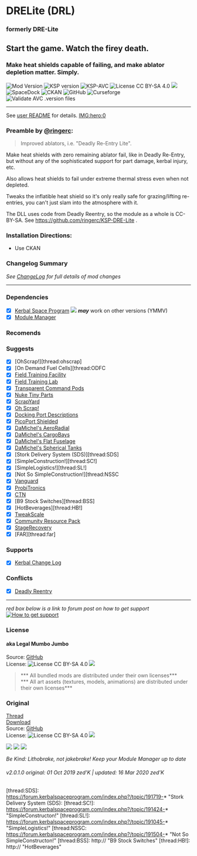 <!-- Readme.md v1.0.2.0
DRElite (DRL)
created: 01 Oct 19
updated: 2020 03 16 -->
<!-- # KerbGuise Experimental engineering (KGEx)
#### Brings you: -->
<!-- Download on SpaceDock or Github or Curseforge. Also available on CKAN. -->

# DRELite (DRL)
### formerly DRE-Lite
## Start the game. Watch the firey death.
### Make heat shields capable of failing, and make ablator depletion matter. Simply.
![Mod Version][shield:mod:latest] 
![KSP version][shield:ksp] ![KSP-AVC][shield:kspavc] ![License CC BY-SA 4.0][shield:license] ![][LOGO:ccbysa4]   
![SpaceDock][shield:spacedock] ![CKAN][shield:ckan] ![GitHub][shield:github] ![Curseforge][shield:curseforge]  
![Validate AVC .version files][shield:avcvalid]  
***
See [user README](ImprovedAblator/GameData/ImprovedAblator/README.md) for details.
[IMG:hero:0]
### Preamble by [@ringerc][LINK:ringerc]: 
>Improved ablators, i.e. "Deadly Re-Entry Lite".

Make heat shields with zero remaining ablator fail, like in Deadly Re-Entry, but without any of the sophisticated support for part damage, kerbal injury, etc.

Also allows heat shields to fail under extreme thermal stress even when not depleted.

Tweaks the inflatible heat shield so it's only really safe for grazing/lifting re-entries, you can't just slam into the atmosphere with it.

The DLL uses code from Deadly Reentry, so the module as a whole is CC-BY-SA. See https://github.com/ringerc/KSP-DRE-Lite .
### Installation Directions:
- Use CKAN
### Changelog Summary
*See [ChangeLog][MOD:changelog] for full details of mod changes*
***
### Dependencies
- [x] [Kerbal Space Program][KSP:website] [![][shield:ksp]][KSP:website] ***may*** work on other versions (YMMV)
- [x] [Module Manager][thread:mm]  
### Recomends  

### Suggests
- [x] [OhScrap!][thread:ohscrap]  
- [x] [On Demand Fuel Cells][thread:ODFC  
- [x] [Field Training Facility][thread:FTF]  
- [x] [Field Training Lab][thread:FTL]  
- [x] [Transparent Command Pods][thread:TCP]  
- [x] [Nuke Tiny Parts][thread:NUK]  
- [x] [ScrapYard][thread:SYD]  
- [x] [Oh Scrap!][thread:OHS]  
- [x] [Docking Port Descriptions][thread:DPD]  
- [x] [PicoPort Shielded][thread:PPS]  
- [x] [DaMichel's AeroRadial][thread:DAR]
- [x] [DaMichel's CargoBays][thread:DCB]
- [x] [DaMichel's Flat Fuselage][thread:DMF]
- [x] [DaMichel's Spherical Tanks][thread:DST]  
- [x] [Stork Delivery System (SDS)][thread:SDS]
- [x] [SimpleConstruction!][thread:SC!]
- [x] [SimpleLogistics!][thread:SL!]
- [x] [Not So SimpleConstruction!][thread:NSSC
- [x] [Vanguard][thread:VG0]  
- [x] [ProbiTronics][thread:PRB]  
- [x] [CTN][thread:CTN]  
- [x] [B9 Stock Switches][thread:BSS]
- [x] [HotBeverages][thread:HB!]
- [x] [TweakScale][thread:tweakscale]  
- [x] [Community Resource Pack][thread:communityresourcepack]  
- [x] [StageRecovery][thread:sr]  
- [x] [FAR][thread:far]  
### Supports
- [x] [Kerbal Change Log][thread:kcl]  
### Conflicts
- [x] [Deadly Reentry](https://forum.kerbalspaceprogram.com/index.php?/topic/50296-*)
***  
*red box below is a link to forum post on how to get support*  
[![How to get support][image:get-support]][thread:getsupport]

### License
#### aka Legal Mumbo Jumbo
Source: [GitHub][MOD:github:repo]  
License: ![License CC BY-SA 4.0][shield:license] ![][LOGO:ccbysa4]    
> *** All bundled mods are distributed under their own licenses***<br>
> *** All art assets (textures, models, animations) are distributed under their own licenses*** 
### Original
[Thread][MOD:original:thread]  
[Download][MOD:original:download]  
Source: [GitHub][MOD:original:source]  
License: ![License CC BY-SA 4.0][shield:license] ![][LOGO:ccbysa4]  
<!-- graphical links to downloads -->
[![][image:rel-github]][MOD:rel-github] [![][image:rel-spacedock]][MOD:rel-spacedock] [![][image:rel-curseforge]][MOD:rel-curseforge]  

*Be Kind: Lithobrake, not jakebrake! Keep your Module Manager up to date*

###### v2.0.1.0 original: 01 Oct 2019 zed'K | updated: 16 Mar 2020 zed'K

[MOD:license]:      https://github.com/zer0Kerbal/DRElite/blob/master/LICENSE
[MOD:contributing]: https://github.com/zer0Kerbal/DRElite/blob/master/.github/CONTRIBUTING.md
[MOD:issues]:       https://github.com/zer0Kerbal/DRElite/issues
[MOD:wiki]:         https://github.com/zer0Kerbal/DRElite/
[MOD:known]:        https://github.com/zer0Kerbal/DRElite/wiki/Known-Issues
[MOD:forum]:        https://forum.kerbalspaceprogram.com/index.php?/topic/192456-*
[MOD:github:repo]:  https://github.com/zer0Kerbal/DRElite/
[MOD:changelog]:    https://github.com/zer0Kerbal/DRElite/Changelog.cfg
[KSP:website]:  http://kerbalspaceprogram.com/

<!--- original mod stuff -->
[MOD:original:source]:  https://github.com/ringerc/KSP-DRE-Lite
[MOD:original:thread]:  https://forum.kerbalspaceprogram.com/index.php?/topic/175956-*
[MOD:original:download]: https://github.com/ringerc/KSP-DRE-Lite/releases/latest

<!--- license logo urls -->
[LOGO:mit]:     https://i.postimg.cc/bvjfsMP5/MIT-17x17.png
[LOGO:gplv3]:   https://i.postimg.cc/90kCDs7K/gplv3-48x17.png
[LOGO:ccbysa4]: https://licensebuttons.net/l/by-sa/4.0/80x15.png

[MOD:rel-github]: https://github.com/zer0Kerbal/DRElite/releases/latest "GitHub"
[MOD:rel-spacedock]: http://spacedock.info/mod/1746
[MOD:rel-curseforge]: https://www.curseforge.com/kerbal/ksp-mods/DRElite
[MOD:rel-ckan]: http://forum.kerbalspaceprogram.com/index.php?/topic/90246-*

[image:rel-github]:       https://i.imgur.com/RE4Ppr9.png
[image:rel-spacedock]: https://i.imgur.com/m0a7tn2.png
[image:rel-curseforge]: https://i.postimg.cc/RZNyB5vP/Download-On-Curse.png
[image:get-support]:    https://i.postimg.cc/vHP6zmrw/image.png

[image:rel-ckan]:    https://i.postimg.cc/x8XSVg4R/sj507JC.png
[image:changelog]: https://i.postimg.cc/qM9p4V0C/changelog.png
[image:source]:      https://i.postimg.cc/tJ8GqW0H/source.png

[image:rel-github-sm]:      https://i.postimg.cc/1XXy5yfD/github.png
[image:rel-spacedock-sm]: https://i.postimg.cc/DZ22Hrhj/spacedock.png
[image:rel-curseforge-sm]: https://i.postimg.cc/ZRVTSWKT/UVVt0OP.png
  
[shield:mod:latest]: https://img.shields.io/github/v/release/zer0Kerbal/DRElite?include_prereleases?style=plastic
[shield:mod]: https://img.shields.io/endpoint?url=https://raw.githubusercontent.com/zer0Kerbal/DRElite/master/json/mod.json
[shield:ksp]: https://img.shields.io/endpoint?url=https://raw.githubusercontent.com/zer0Kerbal/DRElite/master/json/ksp.json
[shield:license]: https://img.shields.io/endpoint?url=https://raw.githubusercontent.com/zer0Kerbal/DRElite/master/json/license.json
[shield:kspavc]:     https://img.shields.io/badge/KSP-AVC--supported-brightgreen.svg?style=plastic
[shield:spacedock]:  https://img.shields.io/badge/SpaceDock-listed-blue.svg?style=plastic
[shield:ckan]:       https://img.shields.io/badge/CKAN-Indexed-blue.svg?style=plastic
[shield:github]:     https://img.shields.io/badge/Github-Indexed-blue.svg?style=plastic&logo=github
[shield:curseforge]: https://img.shields.io/badge/CurseForge-listed-blue.svg?style=plastic
[shield:avcvalid]:    https://github.com/zer0Kerbal/DRElite/workflows/Validate%20AVC%20.version%20files/badge.svg

<!-- zer0Kerbal mods -->
[thread:ODFC]: https://forum.kerbalspaceprogram.com/index.php?/topic/187625-* "On Demand Fuel Cells"
[thread:FTF]:  https://forum.kerbalspaceprogram.com/index.php?/topic/188841-* "Field Training Facility"
[thread:FTL]:  https://forum.kerbalspaceprogram.com/index.php?/topic/188841-* "Field Training Lab"
[thread:MHH]:  https://forum.kerbalspaceprogram.com/index.php?/topic/188246-* "More Hitchhikers"
[thread:TCP]:  https://forum.kerbalspaceprogram.com/index.php?/topic/187495-* "Transparent Command Pods"
[thread:NUK]:  https://forum.kerbalspaceprogram.com/index.php?/topic/21466-*
[thread:OHS]:  https://forum.kerbalspaceprogram.com/index.php?/topic/192360-* "Oh Scrap!"
[thread:SYD]:  https://forum.kerbalspaceprogram.com/index.php?/topic/192360-* "ScrapYard"
[thread:DRL]: https:// "DRElite (DRL)"

[thread:DPD]:  https://github.com/zer0Kerbal/KGEx/tree/master/GameData/KGEx/DockingPortDescriptions
[thread:PPS]:  https://forum.kerbalspaceprogram.com/index.php?/topic/192187-*
[thread:VG0]:  http:// "Vanguard"
[thread:PRB]:  http:// "ProbiTronics"
[thread:CTN]:  http:// "CTN"
[thread:DST]:  https://forum.kerbalspaceprogram.com/index.php?/topic/191719-* "DaMichel's Spherical Tanks"
[thread:DMF]:  https://forum.kerbalspaceprogram.com/index.php?/topic/191719-* "DaMichel's Fuselage"
[thread:DAR]:  https://forum.kerbalspaceprogram.com/index.php?/topic/191719-* "DaMichel's AeroRadial"
[thread:DCB]:  https://forum.kerbalspaceprogram.com/index.php?/topic/191719-* "DaMichel's CargoBays"
[thread:SDS]:  https://forum.kerbalspaceprogram.com/index.php?/topic/191719-* "Stork Delivery System (SDS):
[thread:SC!]:  https://forum.kerbalspaceprogram.com/index.php?/topic/191424-* "SimpleConstructon!"
[thread:SL!]:  https://forum.kerbalspaceprogram.com/index.php?/topic/191045-* "SimpleLogistics!"
[thread:NSSC:  https://forum.kerbalspaceprogram.com/index.php?/topic/191504-* "Not So SimpleConstructon!"
[thread:BSS]:  http:// "B9 Stock Switches"
[thread:HB!]:  http:// "HotBeverages"

[thread:mm]: http://forum.kerbalspaceprogram.com/index.php?/topic/50533-*
[thread:mc]: https://forum.kerbalspaceprogram.com/index.php?/topic/178484-*
[thread:kcl]: https://forum.kerbalspaceprogram.com/index.php?/topic/179207-*
[thread:sr]: https://forum.kerbalspaceprogram.com/index.php?/topic/179306-*
[thread:kct]: https://forum.kerbalspaceprogram.com/index.php?/topic/182877-*

[thread:tweakscale]:            https://forum.kerbalspaceprogram.com/index.php?/topic/179030-*
[thread:communityresourcepack]: http://forum.kerbalspaceprogram.com/index.php?/topic/83007-*
[thread:getsupport]: https://forum.kerbalspaceprogram.com/index.php?/topic/83212-*

[LINK:ringerc]:    https://forum.kerbalspaceprogram.com/index.php?/profile/128140-ringerc/
[LINK:linuxgurugamer]: https://forum.kerbalspaceprogram.com/index.php?/profile/129964-linuxgurugamer/
[LINK:pehybot]:               https://forum.kerbalspaceprogram.com/index.php?/profile/182810-pehvbot/
[LINK:zer0Kerbal]:     https://forum.kerbalspaceprogram.com/index.php?/profile/190933-zer0kerbal/

[IMG:hero:0]: https://spacedock.info/content/churchofrocketry_20617/ImprovedHeatShields/ImprovedHeatShields-1529238913.4384751.png
[IMG:hero:1]: https://i.imgur.com/y0vd6WS.png

<!--
this file: GPLv2
zer0Kerbal-->
